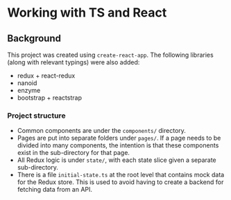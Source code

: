 # Working with TS and React
## Background
This project was created using `create-react-app`. The following libraries (along with relevant typings) were also added:
* redux + react-redux
* nanoid
* enzyme
* bootstrap + reactstrap 

### Project structure
* Common components are under the `components/` directory.
* Pages are put into separate folders under `pages/`. If a page needs to be divided into many components, the intention is that these components exist in the sub-directory for that page.
* All Redux logic is under `state/`, with each state slice given a separate sub-directory.
* There is a file `initial-state.ts` at the root level that contains mock data for the Redux store. This is used to avoid having to create a backend for fetching data from an API.
